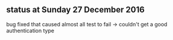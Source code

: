 ## status at Sunday 27 December 2016 ##
bug fixed that caused almost all test to fail &rarr; 
couldn't get a good authentication type